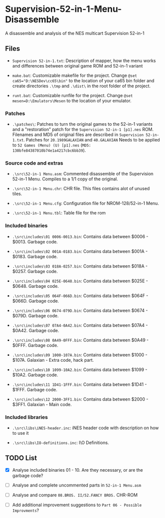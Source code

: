 # Supervision-52-in-1-Menu-Disassemble

A disassemble and analysis of the NES multicart Supervision 52-in-1



## Files

* `Supervision 52-in-1.txt`:
Description of mapper, how the menu works and differences between original game ROM and 52-in-1 variant

* `make.bat`:
Customizable makefile for the project. Change `@set ca65="D:\NESDev\cc65\bin"` to the location of your ca65 bin folder and create directories `.\tmp` and `.\dist\` in the root folder of the project.

* `runt.bat`:
Customizable runfile for the project. Change `@set mesen=D:\Emulators\Mesen` to the location of your emulator.


### Patches
* `.\patches\`:
Patches to turn the original games to the 52-in-1 variants and a "restoration" patch for the `Supervision 52-in-1 [p1].nes` ROM.
Filenames and MD5 of original files are described in `Supervision 52-in-1.txt`.
Patches for `20.1989GALAXIAN` and `40.GALAXIAN` Needs to be applied to `52 Games (Menu) (U) [p1].nes` (`MD5: 130bfe84387010b74e1a4217cbc6bb39`).


### Source code and extras
* `.\src\52-in-1 Menu.asm`:
Commented disassemble of the Supervision 52-in-1 Menu. Compiles to a 1/1 copy of the original.

* `.\src\52-in-1 Menu.chr`:
CHR file. This files contains alot of unused tiles.

* `.\src\52-in-1 Menu.cfg`:
Configuration file for NROM-128/52-in-1 Menu.

* `.\src\52-in-1 Menu.tbl`:
Table file for the rom


### Included binaries
* `.\src\includes\01 0006-0013.bin`:
Contains data between $0006 - $0013. Garbage code.

* `.\src\includes\02 001A-0183.bin`:
Contains data between $001A - $0183. Garbage code.

* `.\src\includes\03 018A-0257.bin`:
Contains data between $018A - $0257. Garbage code.

* `.\src\includes\04 025E-0648.bin`:
Contains data between $025E - $0648. Garbage code.

* `.\src\includes\05 064F-066D.bin`:
Contains data between $064F - $066D. Garbage code.

* `.\src\includes\06 0674-079D.bin`:
Contains data between $0674 - $079D. Garbage code.

* `.\src\includes\07 07A4-0A42.bin`:
Contains data between $07A4 - $0A42. Garbage code.

* `.\src\includes\08 0A49-0FFF.bin`:
Contains data between $0A49 - $0FFF. Garbage code.

* `.\src\includes\09 1000-107A.bin`:
Contains data between $1000 - $107A. Galaxian - Extra code, hack part.

* `.\src\includes\10 1099-10A2.bin`:
Contains data between $1099 - $10A2. Garbage code.

* `.\src\includes\11 1D41-1FFF.bin`:
Contains data between $1D41 - $1FFF. Garbage code.

* `.\src\includes\12 2000-3FF1.bin`:
Contains data between $2000 - $3FF1. Galaxian - Main code.


### Included libraries
* `.\src\libs\iNES-header.inc`:
iNES header code with description on how to use it

* `.\src\libs\IO-definitions.inc`:
I\O Definitions.



## TODO List
  - [X] Analyse included binaries 01 - 10. Are they necessary, or are the garbage code?
  - [ ] Analyse and complete uncommented parts in `52-in-1 Menu.asm`
  - [ ] Analyse and compare `08.BROS. II/52.FANCY BROS.` CHR-ROM
  - [ ] Add additional improvement suggestions to `Part 06 - Possible Improvments`?

